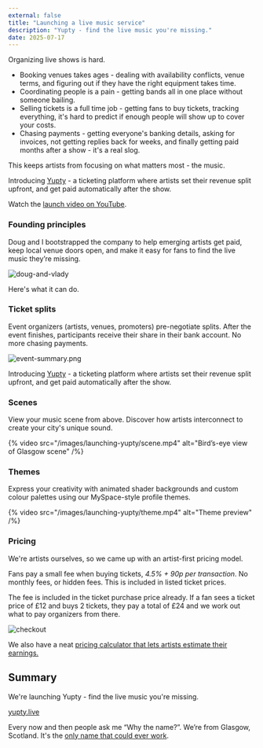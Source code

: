 ```yaml
---
external: false
title: "Launching a live music service"
description: "Yupty - find the live music you're missing."
date: 2025-07-17
---
```


Organizing live shows is hard.

- Booking venues takes ages - dealing with availability conflicts, venue terms, and figuring out if they have the right equipment takes time.
- Coordinating people is a pain - getting bands all in one place without someone bailing.
- Selling tickets is a full time job - getting fans to buy tickets, tracking everything, it's hard to predict if enough people will show up to cover your costs.
- Chasing payments - getting everyone's banking details, asking for invoices, not getting replies back for weeks, and finally getting paid months after a show - it's a real slog.

This keeps artists from focusing on what matters most - the music.

Introducing [Yupty](https://yupty.live) - a ticketing platform where artists set their revenue split upfront, and get paid automatically after the show.

Watch the [launch video on YouTube](https://youtube.com/watch?v=UYos8-cuVWU).

### Founding principles

Doug and I bootstrapped the company to help emerging artists get paid, keep local venue doors open, and make it easy for fans to find the live music they’re missing.

![doug-and-vlady](/images/launching-yupty/doug-and-vlady.jpg)

Here's what it can do.

### Ticket splits

Event organizers (artists, venues, promoters) pre-negotiate splits. After the event finishes, participants receive their share in their bank account. No more chasing payments.

![event-summary.png](/images/launching-yupty/event-summary.png)

Introducing [Yupty](https://yupty.live) - a ticketing platform where artists set their revenue split upfront, and get paid automatically after the show.

### Scenes

View your music scene from above. Discover how artists interconnect to create your city's unique sound.

{% video src="/images/launching-yupty/scene.mp4" alt="Bird’s-eye view of Glasgow scene" /%}

### Themes

Express your creativity with animated shader backgrounds and custom colour palettes using our MySpace-style profile themes.

{% video src="/images/launching-yupty/theme.mp4" alt="Theme preview" /%}

### Pricing

We're artists ourselves, so we came up with an artist-first pricing model.

Fans pay a small fee when buying tickets, _4.5% + 90p per transaction_. No monthly fees, or hidden fees. This is included in listed ticket prices.

The fee is included in the ticket purchase price already. If a fan sees a ticket price of £12 and buys 2 tickets, they pay a total of £24 and we work out what to pay organizers from there.

![checkout](/images/launching-yupty/checkout.webp)

We also have a neat [pricing calculator that lets artists estimate their earnings.](https://preview.yupty.live/pricing/estimate?name-0=%22Ghostdial%22&split-0=40&name-1=%22Static+Bloom%22&split-1=30&name-2=%22August+house%22&split-2=5&name-3=%22Cinder+Presents%22&split-3=25&)

## Summary

We're launching Yupty - find the live music you're missing.

[yupty.live](https://yupty.live)

Every now and then people ask me “Why the name?”. We’re from Glasgow, Scotland. It's the [only name that could ever work](https://www.urbandictionary.com/define.php?term=yuptae).
